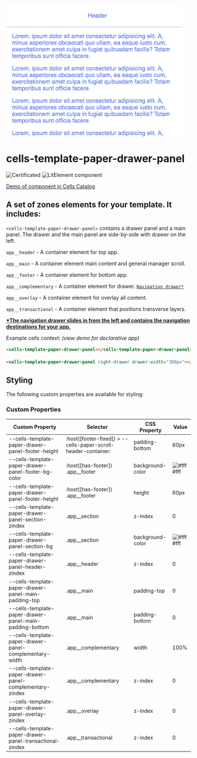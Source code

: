 ![cells-template-paper-drawer-panel screenshot](cells-template-paper-drawer-panel.png)

# cells-template-paper-drawer-panel

![Certificated](https://img.shields.io/badge/certificated-yes-brightgreen.svg)
![LitElement component](https://img.shields.io/badge/litElement-component-blue.svg)

[Demo of component in Cells Catalog](https://catalogs.platform.bbva.com/cells)

## A set of zones elements for your template. It includes:

`<cells-template-paper-drawer-panel>` contains a drawer panel and a main panel. The drawer and the main panel are side-by-side with drawer on the left.

  ```app__header``` - A container element for top app.

  ```app__main``` - A container element main content and general manager scroll.

  ```app__footer``` - A container element for bottom app.

  ```app__complementary``` - A container element for drawer. [```Navigation drawer*```](https://www.google.com/design/spec/patterns/navigation-drawer.html)

  ```app__overlay``` - A container element for overlay all content.

  ```app__transactional``` - A container element that positions transverse layers.

[__*The navigation drawer slides in from the left and contains the navigation destinations for your app.__](https://www.google.com/design/spec/patterns/navigation-drawer.html)

Example cells context: *(view demo for declarative app)*
```html
<cells-template-paper-drawer-panel></cells-template-paper-drawer-panel>

<cells-template-paper-drawer-panel right-drawer drawer-width="300px"></cells-template-paper-drawer-panel>
```
## Styling

The following custom properties are available for styling:

### Custom Properties
| Custom Property                                          | Selector                                                       | CSS Property     | Value                                                    |
| -------------------------------------------------------- | -------------------------------------------------------------- | ---------------- | -------------------------------------------------------- |
| --cells-template-paper-drawer-panel-footer-height        | :host([footer-fixed]) > --cells-paper-scroll-header-container: | padding-bottom   |  60px                                                    |
| --cells-template-paper-drawer-panel-footer-bg-color      | :host([has-footer]) .app__footer                               | background-color |  ![#fff](https://placehold.it/15/fff/000000?text=+) #fff |
| --cells-template-paper-drawer-panel-footer-height        | :host([has-footer]) .app__footer                               | height           |  60px                                                    |
| --cells-template-paper-drawer-panel-section-zindex       | .app__section                                                  | z-index          |  0                                                       |
| --cells-template-paper-drawer-panel-section-bg           | .app__section                                                  | background-color |  ![#fff](https://placehold.it/15/fff/000000?text=+) #fff |
| --cells-template-paper-drawer-panel-header-zindex        | .app__header                                                   | z-index          |  0                                                       |
| --cells-template-paper-drawer-panel-main-padding-top     | .app__main                                                     | padding-top      |  0                                                       |
| --cells-template-paper-drawer-panel-main-padding-bottom  | .app__main                                                     | padding-bottom   |  0                                                       |
| --cells-template-paper-drawer-panel-complementary-width  | .app__complementary                                            | width            |  100%                                                    |
| --cells-template-paper-drawer-panel-complementary-zindex | .app__complementary                                            | z-index          |  0                                                       |
| --cells-template-paper-drawer-panel-overlay-zindex       | .app__overlay                                                  | z-index          |  0                                                       |
| --cells-template-paper-drawer-panel-transactional-zindex | .app__transactional                                            | z-index          |  0                                                       |
